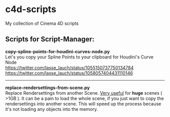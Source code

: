 # c4d-scripts
My collection of Cinema 4D scripts

Scripts for Script-Manager:
---
<b>copy-spline-points-for-houdini-curves-node.py</b></br>
Let's you copy your Spline Points to your clipboard for Houdini's Curve Node</br>
https://twitter.com/lasse_lauch/status/1055150737750134784</br>
https://twitter.com/lasse_lauch/status/1058057404431110146</br>

---
<b>replace-rendersettings-from-scene.py</b></br>
Replace Rendersettings from another Scene. <u>Very useful</u> for <b>huge</b> scenes ( >1GB ). It can be a pain to load the whole scene, if you just want to copy the rendersettings into another scene. This will speed up the process because it's not loading any objects into the memory.</br>
